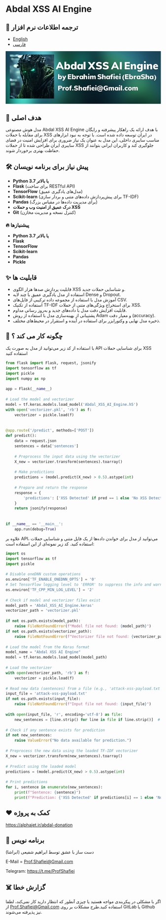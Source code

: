 # Abdal XSS AI Engine

## 🎤 ترجمه اطلاعات نرم افزار
- [English](README.md)
- [فارسی](README.fa.md)

 
<p align="center"><img src="scr.jpg?raw=true"></p>


## 💎 هدف اصلی
مدل هوش مصنوعی  Abdal XSS AI Engine با هدف ارائه یک راهکار پیشرفته و رایگان برای مقابله با حملات XSS در ایران توسعه داده شده است. با توجه به نبود ابزارهای مناسب سایبری داخلی، این مدل به عنوان یک نیاز ضروری برای افزایش امنیت در فضای سایبری ایران طراحی شده تا از حملات XSS جلوگیری کند و کاربران ایرانی بتوانند از حفاظت بهتری برخوردار شوند.


## 🛠️ پیش نیاز برای برنامه نویسان
- **Python 3.7 یا بالاتر**
- **Flask** (برای ساخت RESTful API)
- **TensorFlow** (مدل‌های یادگیری عمیق)
- **Scikit-learn** (برای پیش‌پردازش داده‌های متنی و بردار سازی TF-IDF)
- **Pandas** (برای مدیریت داده‌ها در مقیاس بزرگ)
- **درک عمیق از امنیت وب و حملات XSS**
- **Git** (کنترل نسخه و مدیریت مخازن)


### 🔥 پیشنیازها

- **Python 3.7 یا بالاتر**
- **Flask**
- **TensorFlow**
- **Scikit-learn**
- **Pandas**
- **Pickle**


## ✨ قابلیت ها

- قابلیت پردازش صدها هزار الگوی XSS و شناسایی حملات جدید.
- استفاده از مدل یادگیری عمیق با چند لایه Dense و Dropout.
- آموزش مدل با استفاده از مجموعه داده ترکیبی از فایل‌های CSV.
- استفاده از تکنیک TF-IDF برای استخراج ویژگی‌های متنی از حملات XSS.
- قابلیت افزایش دقت مدل با داده‌های جدید و به‌روز رسانی مداوم.
- پشتیبانی از بهینه‌سازی مدل با استفاده از روش Adam و معیار دقت (accuracy).
- ذخیره مدل نهایی و وکتورایزر برای استفاده در آینده و استقرار در محیط‌های مختلف.


## 📝️ چگونه کار می کند ؟

با استفاده از کد زیر می‌توانید از مدل به صورت یک API برای شناسایی حملات XSS استفاده کنید

```python
from flask import Flask, request, jsonify
import tensorflow as tf
import pickle
import numpy as np

app = Flask(__name__)

# Load the model and vectorizer
model = tf.keras.models.load_model('Abdal_XSS_AI_Engine.h5')
with open('vectorizer.pkl', 'rb') as f:
    vectorizer = pickle.load(f)


@app.route('/predict', methods=['POST'])
def predict():
    data = request.json
    sentences = data['sentences']

    # Preprocess the input data using the vectorizer
    X_new = vectorizer.transform(sentences).toarray()

    # Make predictions
    predictions = (model.predict(X_new) > 0.5).astype(int)

    # Prepare and return the response
    response = {
        'predictions': ['XSS Detected' if pred == 1 else 'No XSS Detected' for pred in predictions.flatten()]
    }
    return jsonify(response)


if __name__ == '__main__':
    app.run(debug=True)

```
علاوه بر API، می‌توانید از مدل برای خواندن داده‌ها از یک فایل متنی و شناسایی حملات استفاده کنید. کد زیر نمونه‌ای از این استفاده است:

```python
import os
import tensorflow as tf
import pickle

# Disable oneDNN custom operations
os.environ['TF_ENABLE_ONEDNN_OPTS'] = '0'
# Set TensorFlow logging level to 'ERROR' to suppress the info and warning messages
os.environ['TF_CPP_MIN_LOG_LEVEL'] = '2'

# Check if model and vectorizer files exist
model_path = 'Abdal_XSS_AI_Engine.keras'
vectorizer_path = 'vectorizer.pkl'

if not os.path.exists(model_path):
    raise FileNotFoundError(f"Model file not found: {model_path}")
if not os.path.exists(vectorizer_path):
    raise FileNotFoundError(f"Vectorizer file not found: {vectorizer_path}")

# Load the model from the Keras format
model_name = "Abdal XSS AI Engine"
model = tf.keras.models.load_model(model_path)

# Load the vectorizer
with open(vectorizer_path, 'rb') as f:
    vectorizer = pickle.load(f)

# Read new data (sentences) from a file (e.g., 'attack-xss-payload.txt')
input_file = 'attack-xss-payload.txt'
if not os.path.exists(input_file):
    raise FileNotFoundError(f"Input file not found: {input_file}")

with open(input_file, 'r', encoding='utf-8') as file:
    new_sentences = [line.strip() for line in file if line.strip()]  # Reading each line from file

# Check if any sentence exists for prediction
if not new_sentences:
    raise ValueError("No data available for prediction.")

# Preprocess the new data using the loaded TF-IDF vectorizer
X_new = vectorizer.transform(new_sentences).toarray()

# Predict using the loaded model
predictions = (model.predict(X_new) > 0.5).astype(int)

# Print predictions
for i, sentence in enumerate(new_sentences):
    print(f"Sentence: {sentence}")
    print(f"Prediction: {'XSS Detected' if predictions[i] == 1 else 'No XSS Detected'}\n")

```
## ❤️ کمک به پروژه

https://alphajet.ir/abdal-donation

## 🤵 برنامه نویس
دست ساز با عشق توسط ابراهیم شفیعی (ابراشا)

E-Mail = Prof.Shafiei@Gmail.com

Telegram: https://t.me/ProfShafiei

## ☠️ گزارش خطا

اگر با مشکلی در پیکربندی مواجه هستید یا چیزی آنطور که انتظار دارید کار نمی‌کند، لطفا از Prof.Shafiei@Gmail.com استفاده کنید.طرح مشکلات بر روی  GitLab یا Github نیز پذیرفته می‌شوند.



